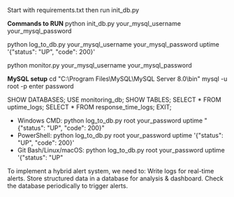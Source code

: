 Start with requirements.txt then run init_db.py

**Commands to RUN**
python init_db.py your_mysql_username your_mysql_password

python log_to_db.py your_mysql_username your_mysql_password uptime '{"status": "UP", "code": 200}'

python monitor.py your_mysql_username your_mysql_password

**MySQL setup**
cd "C:\Program Files\MySQL\MySQL Server 8.0\bin"
mysql -u root -p
enter password

SHOW DATABASES;
USE monitoring_db;
SHOW TABLES;
SELECT * FROM uptime_logs;
SELECT * FROM response_time_logs;
EXIT;


- Windows CMD:
python log_to_db.py root your_password uptime "{\"status\": \"UP\", \"code\": 200}"
- PowerShell:
python log_to_db.py root your_password uptime '{\"status\": \"UP\", \"code\": 200}'
- Git Bash/Linux/macOS:
python log_to_db.py root your_password uptime '{"status": "UP"

To implement a hybrid alert system, we need to:
Write logs for real-time alerts.
Store structured data in a database for analysis & dashboard.
Check the database periodically to trigger alerts.
